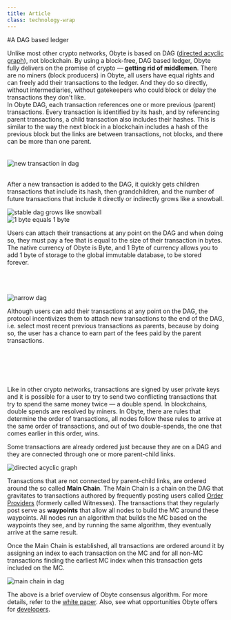 ```yaml
---
title: Article
class: technology-wrap
---
```

#A DAG based ledger
<div class="sub-block">
    Unlike most other crypto networks, Obyte is based on DAG (<a target="_blank" rel="noopener" href="https://en.wikipedia.org/wiki/Directed_acyclic_graph">directed acyclic graph</a>), not blockchain. By using a block-free, DAG based ledger, Obyte fully delivers on the promise of crypto &mdash; <strong>getting rid of middlemen</strong>. There are no miners (block producers) in Obyte, all users have equal rights and can freely add their transactions to the ledger. And they do so directly, without intermediaries, without gatekeepers who could block or delay the transactions they don't like.
</div>
<div class="sub-text-block">
    In Obyte DAG, each transaction references one or more previous (parent) transactions. Every transaction is identified by its hash, and by referencing parent transactions, a child transaction also includes their hashes. This is similar to the way the next block in a blockchain includes a hash of the previous block but the links are between transactions, not blocks, and there can be more than one parent.
</div>
<div class="text-block">
    <br><br>
    <img src="/user/themes/obyte/assets/technology/svg1.svg" alt="new transaction in dag">
    <br><br>
    <p>After a new transaction is added to the DAG, it quickly gets children transactions that include its hash, then grandchildren, and the number of future transactions that include it directly or indirectly grows like a snowball.</p>
    <img src="/user/themes/obyte/assets/technology/svg2.svg" alt="stable dag grows like snowball">
    <div class="d-flex">
        <div class="img-block">
            <img src="/user/themes/obyte/assets/technology/flex1.svg" alt="1 byte equals 1 byte">
        </div>
        <div class="info-block">
            <p>Users can attach their transactions at any point on the DAG and when doing so, they must pay a fee that is equal to the size of their transaction in bytes. The native currency of Obyte is Byte, and 1 Byte of currency allows you to add 1 byte of storage to the global immutable database, to be stored forever.</p>
        </div>
    </div>
    <br><br><br>
    <div class="d-flex">
        <div class="img-block">
            <img src="/user/themes/obyte/assets/technology/flex2.svg" alt="narrow dag">
        </div>
        <div class="info-block">
            <p>Although users can add their transactions at any point on the DAG, the protocol incentivizes them to attach new transactions to the end of the DAG, i.e. select most recent previous transactions as parents, because by doing so, the user has a chance to earn part of the fees paid by the parent transactions.</p>
        </div>
    </div>
    <br><br><br><br>
    <p>Like in other crypto networks, transactions are signed by user private keys and it is possible for a user to try to send two conflicting transactions that try to spend the same money twice &mdash; a double spend. In blockchains, double spends are resolved by miners. In Obyte, there are rules that determine the order of transactions, all nodes follow these rules to arrive at the same order of transactions, and out of two double-spends, the one that comes earlier in this order, wins.</p>
    <p>Some transactions are already ordered just because they are on a DAG and they are connected through one or more parent-child links.</p>
    <img src="/user/themes/obyte/assets/technology/svg3.svg" alt="directed acyclic graph">
    <p>Transactions that are not connected by parent-child links, are ordered around the so called <strong>Main Chain</strong>. The Main Chain is a chain on the DAG that gravitates to transactions authored by frequently posting users called <a href="/technology/order-providers">Order Providers</a> (formerly called Witnesses). The transactions that they regularly post serve as <strong>waypoints</strong> that allow all nodes to build the MC around these waypoints. All nodes run an algorithm that builds the MC based on the waypoints they see, and by running the same algorithm, they eventually arrive at the same result.</p>    
    <p>Once the Main Chain is established, all transactions are ordered around it by assigning an index to each transaction on the MC and for all non-MC transactions finding the earliest MC index when this transaction gets included on the MC.</p>
    <img src="/user/themes/obyte/assets/technology/svg4.svg" alt="main chain in dag">
    <p>The above is a brief overview of Obyte consensus algorithm. For more details, refer to the <a href="/Byteball.pdf">white paper</a>. Also, see what opportunities Obyte offers for <a href="developers">developers</a>.</p>
</div>







